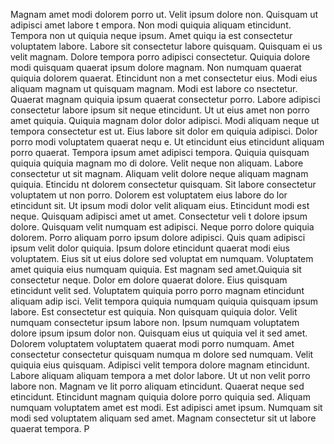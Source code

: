 Magnam amet modi dolorem porro ut. Velit ipsum dolore non. Quisquam ut adipisci amet labore t
empora. Non modi quiquia aliquam etincidunt. Tempora non ut quiquia neque ipsum. Amet quiqu
ia est consectetur voluptatem labore. Labore sit consectetur labore quisquam. Quisquam ei
us velit magnam. Dolore tempora porro adipisci consectetur. Quiquia dolore modi
 quisquam quaerat ipsum dolore magnam.  Non numquam quaerat quiquia dolorem quaerat. Etincidunt non a
met consectetur eius. Modi eius aliquam magnam ut quisquam magnam. Modi est labore co
nsectetur. Quaerat magnam quiquia ipsum quaerat consectetur porro.  Labore adipisci consectetur labore ipsum sit neque etincidunt. Ut ut eius amet
 non porro amet quiquia. Quiquia magnam dolor dolor adipisci. Modi aliquam neque ut tempora consectetur est ut. Eius labore sit dolor
em quiquia adipisci. Dolor porro modi voluptatem quaerat nequ
e. Ut etincidunt eius etincidunt aliquam porro quaerat. Tempora ipsum amet adipisci tempora. Quiquia quisquam quiquia quiquia magnam mo
di dolore. Velit neque non aliquam.  Labore consectetur ut sit magnam. Aliquam velit dolore neque aliquam magnam quiquia. Etincidu
nt dolorem consectetur quisquam. Sit labore consectetur voluptatem ut non porro. Dolorem est voluptatem eius labore do
lor etincidunt sit. Ut ipsum modi dolor velit aliquam eius. Etincidunt modi est neque.  Quisquam adipisci amet ut amet. Consectetur veli
t dolore ipsum dolore. Quisquam velit numquam est adipisci. Neque porro dolore quiquia dolorem. Porro aliquam porro ipsum dolore adipisci.  Quis
quam adipisci ipsum velit dolor quiquia. Ipsum dolore etincidunt quaerat modi eius voluptatem. Eius sit ut eius dolore sed voluptat
em numquam. Voluptatem amet quiquia eius numquam quiquia. Est magnam sed amet.Quiquia sit consectetur neque. Dolor
em dolore quaerat dolore. Eius quisquam etincidunt velit sed. Voluptatem quiquia porro porro magnam etincidunt aliquam adip
isci. Velit tempora quiquia numquam quiquia quisquam ipsum labore. Est consectetur est quiquia. Non quisquam quiquia dolor. Velit numquam
 consectetur ipsum labore non. Ipsum numquam voluptatem dolore ipsum ipsum dolor non.  Quisquam eius ut quiquia vel
it sed amet. Dolorem voluptatem voluptatem quaerat modi porro numquam. Amet consectetur consectetur quisquam numqua
m dolore sed numquam. Velit quiquia eius quisquam. Adipisci velit tempora dolore magnam etincidunt. Labore aliquam aliquam tempora a
met dolor labore.  Ut ut non velit porro labore non. Magnam ve
lit porro aliquam etincidunt. Quaerat neque sed etincidunt. Etincidunt magnam quiquia dolore porro quiquia sed. Aliquam numquam
 voluptatem amet est modi. Est adipisci amet ipsum. Numquam sit modi sed voluptatem aliquam sed amet. Magnam consectetur sit ut labore quaerat tempora. P
